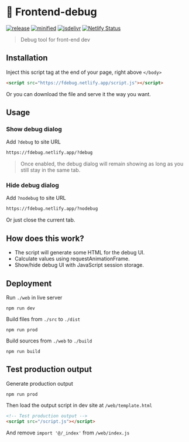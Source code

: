 # 🐛 Frontend-debug

[![release](https://badgen.net/github/release/viivue/frontend-debug/)](https://github.com/viivue/frontend-debug/releases/latest)
[![minified](https://badgen.net/badge/minified/6KB/cyan)](https://www.jsdelivr.com/package/gh/viivue/frontend-debug)
[![jsdelivr](https://data.jsdelivr.com/v1/package/gh/viivue/frontend-debug/badge?style=rounded)](https://www.jsdelivr.com/package/gh/viivue/frontend-debug)
[![Netlify Status](https://api.netlify.com/api/v1/badges/2eb250dd-cab2-4e06-8996-df32cf606042/deploy-status)](https://app.netlify.com/sites/fdebug/deploys)
> Debug tool for front-end dev

## Installation

Inject this script tag at the end of your page, right above `</body>`

```html
<script src="https://fdebug.netlify.app/script.js"></script>
```

Or you can download the file and serve it the way you want.

## Usage

### Show debug dialog

Add `?debug` to site URL

```html
https://fdebug.netlify.app/?debug
```

> Once enabled, the debug dialog will remain showing as long as you still stay in the same tab.

### Hide debug dialog

Add `?nodebug` to site URL

```html
https://fdebug.netlify.app/?nodebug
```

Or just close the current tab.

## How does this work?

- The script will generate some HTML for the debug UI.
- Calculate values using requestAnimationFrame.
- Show/hide debug UI with JavaScript session storage.

## Deployment

Run `./web` in live server

```shell
npm run dev
```

Build files from `./src` to `./dist`

```shell
npm run prod
```

Build sources from `./web` to `./build`

```shell
npm run build
```
<!---
Build files from `./src` to `./dist` then publish to `npm`

```shell
npm run publish
```
--->

## Test production output

Generate production output

```shell
npm run prod
```

Then load the output script in dev site at `/web/template.html`

```html
<!-- Test production output -->
<script src="/script.js"></script>
```

And remove `import '@/_index'` from `/web/index.js`